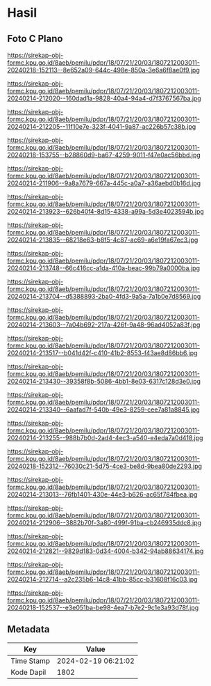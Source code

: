 # Hasil

## Foto C Plano

https://sirekap-obj-formc.kpu.go.id/8aeb/pemilu/pdpr/18/07/21/20/03/1807212003011-20240218-152113--8e652a09-644c-498e-850a-3e6a6f8ae0f9.jpg

https://sirekap-obj-formc.kpu.go.id/8aeb/pemilu/pdpr/18/07/21/20/03/1807212003011-20240214-212020--160dad1a-9828-40a4-94a4-d7f3767567ba.jpg

https://sirekap-obj-formc.kpu.go.id/8aeb/pemilu/pdpr/18/07/21/20/03/1807212003011-20240214-212205--11f10e7e-323f-4041-9a87-ac226b57c38b.jpg

https://sirekap-obj-formc.kpu.go.id/8aeb/pemilu/pdpr/18/07/21/20/03/1807212003011-20240218-153755--b28860d9-ba67-4259-9011-f47e0ac56bbd.jpg

https://sirekap-obj-formc.kpu.go.id/8aeb/pemilu/pdpr/18/07/21/20/03/1807212003011-20240214-211906--9a8a7679-667a-445c-a0a7-a36aebd0b16d.jpg

https://sirekap-obj-formc.kpu.go.id/8aeb/pemilu/pdpr/18/07/21/20/03/1807212003011-20240214-213923--626b40f4-8d15-4338-a99a-5d3e4023594b.jpg

https://sirekap-obj-formc.kpu.go.id/8aeb/pemilu/pdpr/18/07/21/20/03/1807212003011-20240214-213835--68218e63-b8f5-4c87-ac69-a6e19fa67ec3.jpg

https://sirekap-obj-formc.kpu.go.id/8aeb/pemilu/pdpr/18/07/21/20/03/1807212003011-20240214-213748--66c416cc-a1da-410a-beac-99b79a0000ba.jpg

https://sirekap-obj-formc.kpu.go.id/8aeb/pemilu/pdpr/18/07/21/20/03/1807212003011-20240214-213704--d5388893-2ba0-4fd3-9a5a-7a1b0e7d8569.jpg

https://sirekap-obj-formc.kpu.go.id/8aeb/pemilu/pdpr/18/07/21/20/03/1807212003011-20240214-213603--7a04b692-217a-426f-9a48-96ad4052a83f.jpg

https://sirekap-obj-formc.kpu.go.id/8aeb/pemilu/pdpr/18/07/21/20/03/1807212003011-20240214-213517--b041d42f-c410-41b2-8553-f43ae8d86bb6.jpg

https://sirekap-obj-formc.kpu.go.id/8aeb/pemilu/pdpr/18/07/21/20/03/1807212003011-20240214-213430--39358f8b-5086-4bb1-8e03-6317c128d3e0.jpg

https://sirekap-obj-formc.kpu.go.id/8aeb/pemilu/pdpr/18/07/21/20/03/1807212003011-20240214-213340--6aafad7f-540b-49e3-8259-cee7a81a8845.jpg

https://sirekap-obj-formc.kpu.go.id/8aeb/pemilu/pdpr/18/07/21/20/03/1807212003011-20240214-213255--988b7b0d-2ad4-4ec3-a540-e4eda7a0d418.jpg

https://sirekap-obj-formc.kpu.go.id/8aeb/pemilu/pdpr/18/07/21/20/03/1807212003011-20240218-152312--76030c21-5d75-4ce3-be8d-9bea80de2293.jpg

https://sirekap-obj-formc.kpu.go.id/8aeb/pemilu/pdpr/18/07/21/20/03/1807212003011-20240214-213013--76fb1401-430e-44e3-b626-ac65f784fbea.jpg

https://sirekap-obj-formc.kpu.go.id/8aeb/pemilu/pdpr/18/07/21/20/03/1807212003011-20240214-212906--3882b70f-3a80-499f-91ba-cb246935ddc8.jpg

https://sirekap-obj-formc.kpu.go.id/8aeb/pemilu/pdpr/18/07/21/20/03/1807212003011-20240214-212821--9829d183-0d34-4004-b342-94ab88634174.jpg

https://sirekap-obj-formc.kpu.go.id/8aeb/pemilu/pdpr/18/07/21/20/03/1807212003011-20240214-212714--a2c235b6-14c8-41bb-85cc-b31608f16c03.jpg

https://sirekap-obj-formc.kpu.go.id/8aeb/pemilu/pdpr/18/07/21/20/03/1807212003011-20240218-152537--e3e051ba-be98-4ea7-b7e2-9c1e3a93d78f.jpg


## Metadata

| Key        | Value               |
| ---------- | ------------------- |
| Time Stamp | 2024-02-19 06:21:02 |
| Kode Dapil | 1802                |



